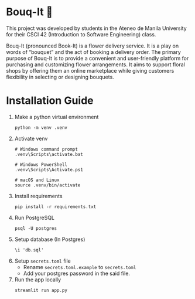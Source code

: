 # Bouq-It 🌹
This project was developed by students in the Ateneo de Manila University for their CSCI 42 (Introduction to Software Engineering) class.

Bouq-It (pronounced Book-It) is a flower delivery service. 
It is a play on words of “bouquet” and the act of booking a delivery order. 
The primary purpose of Bouq-It is to provide a convenient and user-friendly platform for purchasing and customizing flower arrangements. 
It aims to support floral shops by offering them an online marketplace while giving customers flexibility in selecting or designing bouquets.


# Installation Guide
1. Make a python virtual environment
    ```
    python -m venv .venv
    ```
2. Activate venv
    ```
    # Windows command prompt
    .venv\Scripts\activate.bat

    # Windows PowerShell
    .venv\Scripts\Activate.ps1

    # macOS and Linux
    source .venv/bin/activate
    ```
3. Install requirements
    ```
    pip install -r requirements.txt
    ```
4. Run PostgreSQL
    ```
    psql -U postgres
    ```
5. Setup database (In Postgres)
    ```
    \i 'db.sql'
    ```
6. Setup `secrets.toml` file
    - Rename `secrets.toml.example` to `secrets.toml`
    - Add your postgres password in the said file.
7. Run the app locally
    ```
    streamlit run app.py
    ```

